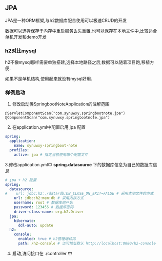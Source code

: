 ## JPA

JPA是一种ORM框架,与h2数据库配合使用可以极速CRUD的开发

数据可以选择保存于内存中重启服务丢失重置,也可以保存在本地文件中,比较适合单机开发和demo开发

### h2对比mysql

h2不像mysql那样需要单独搭建,选择本地路径之后,数据可以随着项目跑,移植方便.

如果不是单机结构,使用起来就没有mysql好用.

### 样例启动

1. 修改启动类SpringbootNoteApplication的注解范围
```
@ServletComponentScan("com.synuwxy.springbootnote.jpa")
@ComponentScan("com.synuwxy.springbootnote.jpa")
```

2. 在application.yml中配置启用 jpa 配置
```yaml
spring:
  application:
    name: synuwxy-springboot-note
  profiles:
    active: jpa # 指定当前使用哪个配置文件
```

3.修改application.yml中 **spring.datasource** 下的数据库信息为自己的数据库信息
```yaml
# jpa + h2 配置
spring:
  datasource:
#    url: jdbc:h2:./data/db;DB_CLOSE_ON_EXIT=FALSE # 采用本地文件的方式
    url: jdbc:h2:mem:db # 采用内存方式
    username: root # 数据库用户名
    password: 123456 # 数据库密码
    driver-class-name: org.h2.Driver
  jpa:
    hibernate:
      ddl-auto: update
  h2:
    console:
      enabled: true # h2管理端访问
      path: /h2-console # 访问地址默认 http://localhost:8080/h2-console
```

4. 启动,访问接口在 ./controller 中